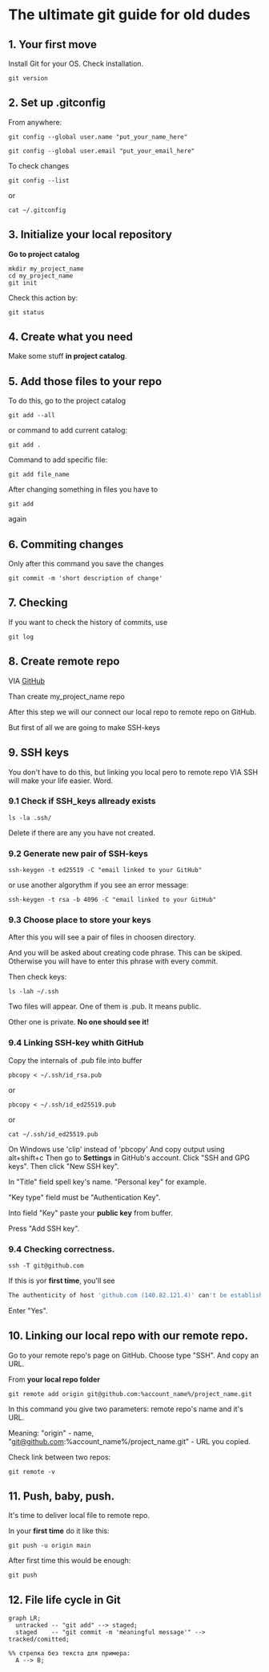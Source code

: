 # The ultimate git guide for old dudes

## 1. Your first move
Install Git for your OS.
Check installation.

```
git version
```

## 2. Set up .gitconfig
From anywhere:

```
git config --global user.name "put_your_name_here"
```

```
git config --global user.email "put_your_email_here"
```

To check changes

```
git config --list
```

or

```
cat ~/.gitconfig 
```

## 3. Initialize your local repository
**Go to project catalog**

```
mkdir my_project_name
cd my_project_name
git init
``` 

Check this action by:

```
git status
```
 
## 4. Create what you need
Make some stuff **in project catalog**.

## 5. Add those files to your repo
To do this, go to the project catalog 

```
git add --all
``` 

or command to add current catalog:

```
git add .
``` 

Command to add specific file:

```
git add file_name
```
 
After changing something in files you have to 

```
git add
```
 
again

## 6. Commiting changes 
Only after this command you save the changes 

```
git commit -m 'short description of change'
```

## 7. Checking
If you want to check the history of commits, use

```
git log
```

## 8. Create remote repo
VIA [GitHub](https://www.github.com "remote repo")

Than create my_project_name repo

After this step we will our connect our local repo to remote repo on GitHub.

But first of all we are going to make SSH-keys

## 9. SSH keys
You don't have to do this, but linking you local pero to remote repo VIA SSH will make your life easier.
Word.

### 9.1 Check if SSH_keys allready exists

```
ls -la .ssh/ 
```

Delete if there are any you have not created.

### 9.2 Generate new pair of SSH-keys

``` 
ssh-keygen -t ed25519 -C "email linked to your GitHub"
```

or use another algorythm if you see an error message:

```
ssh-keygen -t rsa -b 4096 -C "email linked to your GitHub"
```

### 9.3 Choose place to store your keys
After this you will see a pair of files in choosen directory.

And you will be asked about creating code phrase. 
This can be skiped. Otherwise you will have to enter this phrase with every commit.

Then check keys:

```
ls -lah ~/.ssh
```

Two files will appear. One of them is .pub. It means public.

Other one is private. **No one should see it!**

### 9.4 Linking SSH-key whith GitHub
Copy the internals of .pub file into buffer

```
pbcopy < ~/.ssh/id_rsa.pub
```

or

```
pbcopy < ~/.ssh/id_ed25519.pub
```

or

```
cat ~/.ssh/id_ed25519.pub
```

On Windows use 'clip' instead of 'pbcopy'
And copy output using alt+shift+c
Then go to **Settings** in GitHub's account.
Click "SSH and GPG keys". Then click "New SSH key".

In "Title" field spell key's name. "Personal key" for example.

"Key type" field must be "Authentication Key".

Into field "Key" paste your **public key** from buffer.

Press "Add SSH key".

### 9.4 Checking correctness.

```
ssh -T git@github.com
```
 
If this is yor **first time**, you'll see

```bash
The authenticity of host 'github.com (140.82.121.4)' can't be established. ED25519 key fingerprint is SHA256:+DiY3wvvV6TuJJhbpZisF/zLDA0zPMSvHdkr4UvCOqU. This key is not known by any other names. Are you sure you want to continue connecting (yes/no/[fingerprint])?
```

Enter "Yes".

## 10. Linking our local repo with our remote repo.
Go to your remote repo's page on GitHub. Choose type "SSH". And copy an URL.

From **your local repo folder** 

```
git remote add origin git@github.com:%account_name%/project_name.git
```

In this command you give two parameters: remote repo's name and it's URL.

Meaning: "origin" - name, "git@github.com:%account_name%/project_name.git" - URL you copied.

Check link between two repos:

```
git remote -v
``` 

## 11. Push, baby, push.
It's time to deliver local file to remote repo.

In your **first time** do it like this:

```
git push -u origin main
```

After first time this would be enough:

```
git push
``` 

## 12. File life cycle in Git

```mermaid
graph LR;
  untracked -- "git add" --> staged;
  staged    -- "git commit -m 'meaningful message'" --> tracked/comitted;

%% стрелка без текста для примера: 
  A --> B;
```

